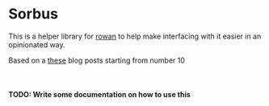 # Sorbus

This is a helper library for [rowan](https://github.com/rust-analyzer/rowan) 
to help make interfacing with it easier in an opinionated way.

Based on a [these](https://arzg.github.io/lang/10/) blog posts starting from number 10

<br/>

#### TODO: Write some documentation on how to use this
